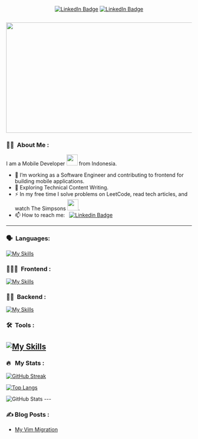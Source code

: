 
<p align="center">
<a href="https://www.linkedin.com/in/thariqzs"><img src="https://img.shields.io/badge/LinkedIn-blue?style=for-the-badge&logo=linkedin&logoColor=white" alt="LinkedIn Badge"></a>
<a href="https://www.instagram.com/thoriqzs/"><img src="https://img.shields.io/badge/Instagram-833AB4?style=for-the-badge&logo=instagram&logoColor=white" alt="LinkedIn Badge"></a>
</p>
<p align="center">
</p>
<p align="center"><img src="https://komarev.com/ghpvc/?username=thoriqzs25&style=flat-square&color=blue" alt=""></p>

<p align="center"><img src="https://media.giphy.com/media/dWesBcTLavkZuG35MI/giphy.gif" width="600" height="300"  /></p>

### :woman_technologist: &nbsp;About Me :

I am a Mobile Developer <img src="https://media.giphy.com/media/WUlplcMpOCEmTGBtBW/giphy.gif" width="30"> from Indonesia.

- 🔭 I’m working as a Software Engineer and contributing to frontend for building mobile applications.
- 🌱 Exploring Technical Content Writing.
- ⚡ In my free time I solve problems on LeetCode, read tech articles, and watch The Simpsons <img src="https://media.giphy.com/media/jUwpNzg9IcyrK/giphy.gif" width="30">.
- 📫 How to reach me: &nbsp; [![Linkedin Badge](https://img.shields.io/badge/-thariqzs-blue?style=flat&logo=Linkedin&logoColor=white)](https://www.linkedin.com/in/thariqzs)

---
### 🗣 &nbsp;Languages:
[![My Skills](https://skillicons.dev/icons?i=ts,js,java,c,cpp,py,kotlin,haskell)](https://skillicons.dev)

### 👨🏻‍🎓 &nbsp;Frontend :    
[![My Skills](https://skillicons.dev/icons?i=react,nextjs,angular,electron,jquery,tailwind,materialui,html,css,bootstrap,wordpress)](https://skillicons.dev)

### 👦🏻 &nbsp;Backend :     
[![My Skills](https://skillicons.dev/icons?i=nodejs,express,fastapi,mysql,postgres,firebase,flask,sqlite)](https://skillicons.dev)

### 🛠 &nbsp;Tools : 
[![My Skills](https://skillicons.dev/icons?i=figma,aws,azure,gcp,heroku,jest,netlify,git,github,androidstudio,docker,gradle,vercel,vim,vscode)](https://skillicons.dev)
---

### 🔥 &nbsp; My Stats :
[![GitHub Streak](http://github-readme-streak-stats.herokuapp.com?user=thoriqzs25&theme=dark&background=000000)](https://git.io/streak-stats)

[![Top Langs](https://github-readme-stats.vercel.app/api/top-langs/?username=thoriqzs25&langs_count=8&layout=compact&theme=vision-friendly-dark)](https://github.com/anuraghazra/github-readme-stats)

<img src="https://github-readme-stats.vercel.app/api?username=thoriqzs25&show_icons=true&count_private=true&theme=vision-friendly-dark&include_all_commits=true" alt="GitHub Stats">
---

### ✍️ Blog Posts : 
- [My Vim Migration](https://medium.com/@thariqzs/my-vim-migration-89b200dbaeab)
<!-- BLOG-POST-LIST:END -->
